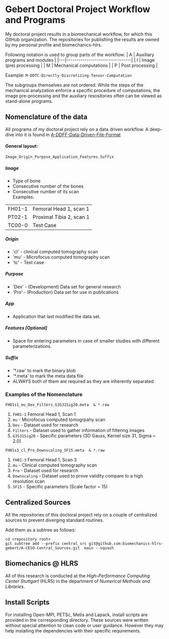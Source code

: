 # Gebert Doctoral Project Workflow and Programs

My doctoral project results in a biomechanical workflow, for which this GitHub organization. The repositories for publishing the results are owned by my personal profile and biomechanics-hlrs. 

Following notation is used to group parts of the workflow:
| A | Auxiliary programs and modules |
|---|--------------------------------|
| I | Image (pre) processing         |
| M | Mechanical computations        |
| P | Post processing                |

Example:
```M-DDTC-Directly-Discretizing-Tensor-Computation```

The subgroups themselves are not ordered. While the steps of the mechanical analyzation enforce a specific procedure of computations, the image pre-processing and the auxiliary resositories often can be viewed as stand-alone programs.

## Nomenclature of the data
All programs of my doctoral project rely on a data driven workflow. A deep-dive into it is found in [A-DDFF-Data-Driven-File-Format](https://github.com/biomechanics-hlrs-gebert/A-DDFF-Data-Driven-File-Format)

#### General layout:
```Image_Origin_Purpose_Application_Features.Suffix```  

##### Image
* Type of bone
* Consecutive number of the bones
* Consecutive number of its scan  
Examples:

|        |                          |
|--------|--------------------------|
| FH01-1 | Femoral Head 1, scan 1   |
| PT02-1 | Proximal Tibia 2, scan 1 |
| TC00-0 | Test Case                |

##### Origin  
* 'cl' - clinical computed tomography scan
* 'mu' - Microfocus computed tomography scan
* 'tc' - Test case

##### Purpose
* 'Dev' - (Development) Data set for general research
* 'Pro' - (Production) Data set for use in publications  

##### App
* Application that last modified the data set.

##### Features [Optional]
*  Space for entering parameters in case of smaller studies with different parameterizations. 

##### Suffix
* '*.raw' to mark the binary blob
* '*.meta' to mark the meta data file
* ALWAYS both of them are required as they are inherently separated  

### Examples  of the Nomenclature
```FH01s1_mu_Dev_Filters_G3S31Sig20.meta  & *.raw```
1. ```FH01-1``` Femoral Head 1, Scan 1
2. ```mu``` - Microfocus computed tomogrpahy scan
3. ```Dev``` - Dataset used for research
4. ```Filters``` - Dataset used to gather information of filtering images
5. ```G3S31Sig20``` - Specific parameters (3D Gauss, Kernel size 31, Sigma = 2.0)

```FH01s3_cl_Pro_Downscaling_SF15.meta  & *.raw```
1. ```FH01-3``` Femoral Head 1, Scan 3
2. ```mu``` - Clinical computed tomography scan
3. ```Pro``` - Dataset used for research
4. ```Downscaling``` - Dataset used to prove validity compare to a high resolution scan
5. ```SF15``` - Specific parameters (Scale factor = 15)

## Centralized Sources

All the repositories of this doctoral project rely on a couple of centralized sources to prevent diverging standard routines.

Add them as a subtree as follows:

```
cd <repository root>
git subtree add --prefix central_src git@github.com:biomechanics-hlrs-gebert/A-CESO-Central_Sources.git  main --squash
```

## Biomechanics @ HLRS
All of this research is conducted at the *High-Performance Computing Center Stuttgart* (HLRS) in the department of *Numerical Methods and Libraries*. 

## Install Scripts
For installing Open-MPI, PETSc, Metis and Lapack, install scripts are provided in the corresponding directory. These sources were written without special attention to clean code or user guidance. However they may help installing the dependencies with their specific requirements.
